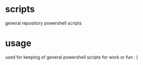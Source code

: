 # scripts
general repository powershell scripts

# usage
used for keeping of general powershell scripts for work or fun : )
